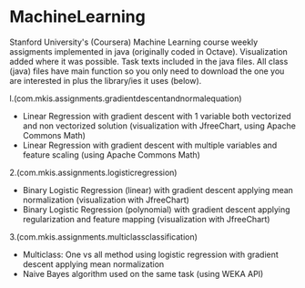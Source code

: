 # MachineLearning

Stanford University's (Coursera) Machine Learning course weekly assigments implemented in java (originally coded in Octave).
Visualization added where it was possible. Task texts included in the java files.
All class (java) files have main function so you only need to download the one you are interested in plus the library/ies it uses (below).

l.(com.mkis.assignments.gradientdescentandnormalequation)
- Linear Regression with gradient descent with 1 variable both vectorized and non vectorized solution (visualization with JfreeChart, using Apache Commons Math)
- Linear Regression with gradient descent with multiple variables and feature scaling (using Apache Commons Math)

2.(com.mkis.assignments.logisticregression)
- Binary Logistic Regression (linear) with gradient descent applying mean normalization (visualization with JfreeChart)
- Binary Logistic Regression (polynomial) with gradient descent applying regularization and feature mapping (visualization with JfreeChart)

3.(com.mkis.assignments.multiclassclassification)
- Multiclass: One vs all method using logistic regression with gradient descent applying mean normalization
- Naive Bayes algorithm used on the same task (using WEKA API)
